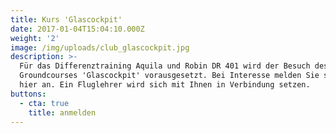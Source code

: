 ```yaml
---
title: Kurs 'Glascockpit'
date: 2017-01-04T15:04:10.000Z
weight: '2'
image: /img/uploads/club_glascockpit.jpg
description: >-
  Für das Differenztraining Aquila und Robin DR 401 wird der Besuch des
  Groundcourses 'Glascockpit' vorausgesetzt. Bei Interesse melden Sie sich bitte
  hier an. Ein Fluglehrer wird sich mit Ihnen in Verbindung setzen.
buttons:
  - cta: true
    title: anmelden
---
```


